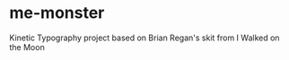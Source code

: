 me-monster
==========

Kinetic Typography project based on Brian Regan's skit from I Walked on the Moon
